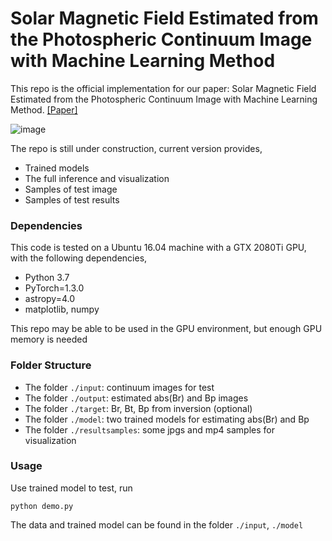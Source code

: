 # Solar Magnetic Field Estimated from the Photospheric Continuum Image with Machine Learning Method 

This repo is the official implementation for our paper: Solar Magnetic Field Estimated from the Photospheric Continuum Image with Machine Learning Method. [[Paper]](https://github.com/FengTaoAI/test/) <br>

![image](https://github.com/Fonnn/test/blob/master/images/visualization.jpeg)


The repo is still under construction, current version provides,

* Trained models <br>
* The full inference and visualization <br>
* Samples of test image <br>
* Samples of test results <br>

### Dependencies

This code is tested on a Ubuntu 16.04 machine with a GTX 2080Ti GPU, with the following dependencies,

* Python 3.7 <br>
* PyTorch=1.3.0 <br>
* astropy=4.0 <br>
* matplotlib, numpy <br>

This repo may be able to be used in the GPU environment, but enough GPU memory is needed

### Folder Structure

* The folder ```./input```: continuum images for test
* The folder ```./output```: estimated abs(Br) and Bp images
* The folder ```./target```: Br, Bt, Bp from inversion (optional)
* The folder ```./model```:   two trained models for estimating abs(Br) and Bp
* The folder ```./resultsamples```:  some jpgs and mp4 samples for visualization

### Usage

Use trained model to test, run

```
python demo.py
```

The data and trained model can be found in the folder ```./input```, ```./model```


